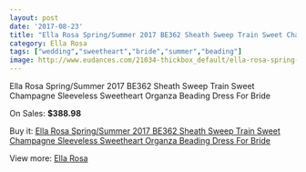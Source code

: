 ```yaml
---
layout: post
date: '2017-08-23'
title: "Ella Rosa Spring/Summer 2017 BE362 Sheath Sweep Train Sweet Champagne Sleeveless Sweetheart Organza Beading Dress For Bride"
category: Ella Rosa
tags: ["wedding","sweetheart","bride","summer","beading"]
image: http://www.eudances.com/21034-thickbox_default/ella-rosa-spring-summer-2017-be362-sheath-sweep-train-sweet-champagne-sleeveless-sweetheart-organza-beading-dress-for-bride.jpg
---
```

Ella Rosa Spring/Summer 2017 BE362 Sheath Sweep Train Sweet Champagne Sleeveless Sweetheart Organza Beading Dress For Bride

On Sales: **$388.98**
<a href="https://www.eudances.com/en/ella-rosa/6437-ella-rosa-spring-summer-2017-be362-sheath-sweep-train-sweet-champagne-sleeveless-sweetheart-organza-beading-dress-for-bride.html"><amp-img layout="responsive" width="600" height="600" src="//www.eudances.com/21034-thickbox_default/ella-rosa-spring-summer-2017-be362-sheath-sweep-train-sweet-champagne-sleeveless-sweetheart-organza-beading-dress-for-bride.jpg" alt="Ella Rosa Spring/Summer 2017 BE362 Sheath Sweep Train Sweet Champagne Sleeveless Sweetheart Organza Beading Dress For Bride 0" /></a>
<a href="https://www.eudances.com/en/ella-rosa/6437-ella-rosa-spring-summer-2017-be362-sheath-sweep-train-sweet-champagne-sleeveless-sweetheart-organza-beading-dress-for-bride.html"><amp-img layout="responsive" width="600" height="600" src="//www.eudances.com/21039-thickbox_default/ella-rosa-spring-summer-2017-be362-sheath-sweep-train-sweet-champagne-sleeveless-sweetheart-organza-beading-dress-for-bride.jpg" alt="Ella Rosa Spring/Summer 2017 BE362 Sheath Sweep Train Sweet Champagne Sleeveless Sweetheart Organza Beading Dress For Bride 1" /></a>
<a href="https://www.eudances.com/en/ella-rosa/6437-ella-rosa-spring-summer-2017-be362-sheath-sweep-train-sweet-champagne-sleeveless-sweetheart-organza-beading-dress-for-bride.html"><amp-img layout="responsive" width="600" height="600" src="//www.eudances.com/21038-thickbox_default/ella-rosa-spring-summer-2017-be362-sheath-sweep-train-sweet-champagne-sleeveless-sweetheart-organza-beading-dress-for-bride.jpg" alt="Ella Rosa Spring/Summer 2017 BE362 Sheath Sweep Train Sweet Champagne Sleeveless Sweetheart Organza Beading Dress For Bride 2" /></a>
<a href="https://www.eudances.com/en/ella-rosa/6437-ella-rosa-spring-summer-2017-be362-sheath-sweep-train-sweet-champagne-sleeveless-sweetheart-organza-beading-dress-for-bride.html"><amp-img layout="responsive" width="600" height="600" src="//www.eudances.com/21037-thickbox_default/ella-rosa-spring-summer-2017-be362-sheath-sweep-train-sweet-champagne-sleeveless-sweetheart-organza-beading-dress-for-bride.jpg" alt="Ella Rosa Spring/Summer 2017 BE362 Sheath Sweep Train Sweet Champagne Sleeveless Sweetheart Organza Beading Dress For Bride 3" /></a>
<a href="https://www.eudances.com/en/ella-rosa/6437-ella-rosa-spring-summer-2017-be362-sheath-sweep-train-sweet-champagne-sleeveless-sweetheart-organza-beading-dress-for-bride.html"><amp-img layout="responsive" width="600" height="600" src="//www.eudances.com/21036-thickbox_default/ella-rosa-spring-summer-2017-be362-sheath-sweep-train-sweet-champagne-sleeveless-sweetheart-organza-beading-dress-for-bride.jpg" alt="Ella Rosa Spring/Summer 2017 BE362 Sheath Sweep Train Sweet Champagne Sleeveless Sweetheart Organza Beading Dress For Bride 4" /></a>
<a href="https://www.eudances.com/en/ella-rosa/6437-ella-rosa-spring-summer-2017-be362-sheath-sweep-train-sweet-champagne-sleeveless-sweetheart-organza-beading-dress-for-bride.html"><amp-img layout="responsive" width="600" height="600" src="//www.eudances.com/21035-thickbox_default/ella-rosa-spring-summer-2017-be362-sheath-sweep-train-sweet-champagne-sleeveless-sweetheart-organza-beading-dress-for-bride.jpg" alt="Ella Rosa Spring/Summer 2017 BE362 Sheath Sweep Train Sweet Champagne Sleeveless Sweetheart Organza Beading Dress For Bride 5" /></a>

Buy it: [Ella Rosa Spring/Summer 2017 BE362 Sheath Sweep Train Sweet Champagne Sleeveless Sweetheart Organza Beading Dress For Bride](https://www.eudances.com/en/ella-rosa/6437-ella-rosa-spring-summer-2017-be362-sheath-sweep-train-sweet-champagne-sleeveless-sweetheart-organza-beading-dress-for-bride.html "Ella Rosa Spring/Summer 2017 BE362 Sheath Sweep Train Sweet Champagne Sleeveless Sweetheart Organza Beading Dress For Bride")

View more: [Ella Rosa](https://www.eudances.com/en/102-ella-rosa "Ella Rosa")
